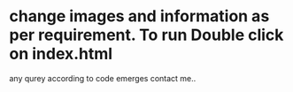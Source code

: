 # change images and information as per requirement. To run Double click on index.html
any qurey according to code emerges contact me..
